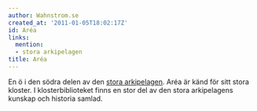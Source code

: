 ```yaml
---
author: Wahnstrom.se
created_at: '2011-01-05T18:02:17Z'
id: Aréa
links:
  mention:
  - stora arkipelagen
title: Aréa
---
```


En ö i den södra delen av den [stora arkipelagen]. Aréa är känd för sitt stora kloster. I
klosterbiblioteket finns en stor del av den stora arkipelagens kunskap och historia samlad.

  [stora arkipelagen]: stora_arkipelagen